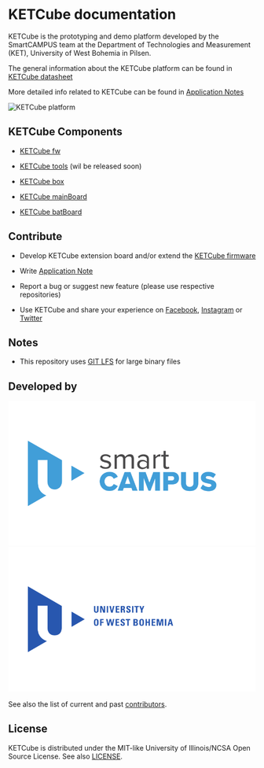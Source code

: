# KETCube documentation

KETCube is the prototyping and demo platform developed by the SmartCAMPUS team at the Department of Technologies and Measurement (KET), University of West Bohemia in Pilsen.

The general information about the KETCube platform can be found in [KETCube datasheet](https://github.com/SmartCAMPUSZCU/KETCube-docs/blob/master/KETCubeDatasheet.pdf)

More detailed info related to KETCube can be found in [Application Notes](https://github.com/SmartCAMPUSZCU/KETCube-docs/tree/master/appNotes)

![KETCube platform](https://github.com/SmartCAMPUSZCU/KETCube-docs/blob/master/resources/images/ketCube_all_photo_webQ.jpg)

## KETCube Components

* [KETCube fw](https://github.com/SmartCAMPUSZCU/KETCube-fw)
* [KETCube tools](https://github.com/SmartCAMPUSZCU/KETCube-tools) (wil be released soon)
* [KETCube box](https://github.com/SmartCAMPUSZCU/KETCube-box)

* [KETCube mainBoard](https://github.com/SmartCAMPUSZCU/KETCube-mainBoard)
* [KETCube batBoard](https://github.com/SmartCAMPUSZCU/KETCube-batBoard)

## Contribute

* Develop KETCube extension board and/or extend the [KETCube firmware](https://github.com/SmartCAMPUSZCU/KETCube-fw)
* Write [Application Note](https://github.com/SmartCAMPUSZCU/KETCube-docs/tree/master/appNotes)
* Report a bug or suggest new feature (please use respective repositories)

* Use KETCube and share your experience on [Facebook](https://www.facebook.com/smartcampuszcu), [Instagram](https://www.instagram.com/smartcampuszcu/) or [Twitter](https://twitter.com/SmartCAMPUSZCU)

## Notes

* This repository uses [GIT LFS](https://git-lfs.github.com/) for large binary files

## Developed by

[![SmartCAMPUS ZCU](https://github.com/SmartCAMPUSZCU/KETCube-docs/blob/master/resources/images/smartCAMPUSZCU_logo.svg)](https://www.smartcampus.cz/en)
[![ZCU](https://github.com/SmartCAMPUSZCU/KETCube-docs/blob/master/resources/images/ZCU_logotype.svg)](https://www.zcu.cz/en)

See also the list of current and past [contributors](https://github.com/SmartCAMPUSZCU/KETCube-docs/blob/master/CONTRIBUTORS).

## License

KETCube is distributed under the MIT-like University of Illinois/NCSA Open Source License. 
See also [LICENSE](https://github.com/SmartCAMPUSZCU/KETCube-docs/blob/master/LICENSE).
